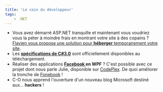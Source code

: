 ```yaml
---
title: 'Le coin du développeur'
tags:
    - .NET
---
```


-   Vous avez démarré ASP.NET tranquille et maintenant vous voudriez vous la péter à moindre frais en montrant votre site à des copains ? [Flavien vous propose une solution pour **héberger** temporairement votre site](http://blogs.developpeur.org/raptorxp/archive/2007/08/27/h-bergement-gratuit-sur-iis-7.aspx).
-   Les [**spécifications de C#3.0**](http://blogs.msdn.com/b/charlie/archive/2007/08/20/c-3-0-specification-now-available.aspx) sont officiellement disponibles au téléchargement.
-   Réaliser des applications **[Facebook ](http://www.facebook.com)en WPF** ? C'est possible avec ce projet dont nous parle Julie, disponible sur [CodePlex](http://www.codeplex.com). De quoi améliorer la tronche de [Fonebook](http://www.presse-citron.net/?2007/07/27/2322-fonebook-pour-synchroniser-facebook-avec-outlook-et-donc-avec-votre-pda-smartphone) !
-   C-O nous apprend l'ouverture d'un nouveau blog Microsoft destiné aux… **hackers** !
